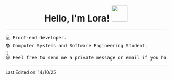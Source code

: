 <h1 align="center">
Hello, I'm Lora!
	<a href="https://github.com/Bouaskaoun" target="_self">
		<img src="https://cdna.artstation.com/p/assets/images/images/049/630/754/original/yuni_lamu-coffee-pixel-export.gif?1653345973" width="50">
	</a>
</h1>

<hr>
<pre>
💻 Front-end developer.
📚 Computer Systems and Software Engineering Student.
🚩 
😃 Feel free to send me a private message or email if you have any questions, suggestions, or comments.
</pre>
<hr>
  
Last Edited on: 14/10/25
